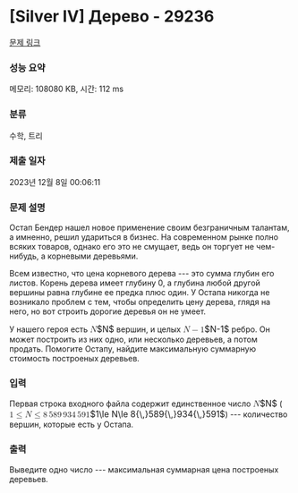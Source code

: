 # [Silver IV] Дерево - 29236 

[문제 링크](https://www.acmicpc.net/problem/29236) 

### 성능 요약

메모리: 108080 KB, 시간: 112 ms

### 분류

수학, 트리

### 제출 일자

2023년 12월 8일 00:06:11

### 문제 설명

<p>Остап Бендер нашел новое применение своим безграничным талантам, а имненно, решил удариться в бизнес. На современном рынке полно всяких товаров, однако его это не смущает, ведь он торгует не чем-нибудь, а корневыми деревьями. </p>

<p>Всем известно, что цена корневого дерева --- это сумма глубин его листов. Корень дерева имеет глубину 0, а глубина любой другой вершины равна глубине ее предка плюс один. У Остапа никогда не возникало проблем с тем, чтобы определить цену дерева, глядя на него, но вот строить дорогие деревья он не умеет.</p>

<p>У нашего героя есть <mjx-container class="MathJax" jax="CHTML" style="font-size: 109%; position: relative;"><mjx-math class="MJX-TEX" aria-hidden="true"><mjx-mi class="mjx-i"><mjx-c class="mjx-c1D441 TEX-I"></mjx-c></mjx-mi></mjx-math><mjx-assistive-mml unselectable="on" display="inline"><math xmlns="http://www.w3.org/1998/Math/MathML"><mi>N</mi></math></mjx-assistive-mml><span aria-hidden="true" class="no-mathjax mjx-copytext">$N$</span></mjx-container> вершин, и целых <mjx-container class="MathJax" jax="CHTML" style="font-size: 109%; position: relative;"><mjx-math class="MJX-TEX" aria-hidden="true"><mjx-mi class="mjx-i"><mjx-c class="mjx-c1D441 TEX-I"></mjx-c></mjx-mi><mjx-mo class="mjx-n" space="3"><mjx-c class="mjx-c2212"></mjx-c></mjx-mo><mjx-mn class="mjx-n" space="3"><mjx-c class="mjx-c31"></mjx-c></mjx-mn></mjx-math><mjx-assistive-mml unselectable="on" display="inline"><math xmlns="http://www.w3.org/1998/Math/MathML"><mi>N</mi><mo>−</mo><mn>1</mn></math></mjx-assistive-mml><span aria-hidden="true" class="no-mathjax mjx-copytext">$N-1$</span></mjx-container> ребро. Он может построить из них одно, или несколько деревьев, а потом продать. Помогите Остапу, найдите максимальную суммарную стоимость построеных деревьев.  </p>

### 입력 

 <p>Первая строка входного файла содержит единственное число <mjx-container class="MathJax" jax="CHTML" style="font-size: 109%; position: relative;"><mjx-math class="MJX-TEX" aria-hidden="true"><mjx-mi class="mjx-i"><mjx-c class="mjx-c1D441 TEX-I"></mjx-c></mjx-mi></mjx-math><mjx-assistive-mml unselectable="on" display="inline"><math xmlns="http://www.w3.org/1998/Math/MathML"><mi>N</mi></math></mjx-assistive-mml><span aria-hidden="true" class="no-mathjax mjx-copytext">$N$</span></mjx-container> (<mjx-container class="MathJax" jax="CHTML" style="font-size: 109%; position: relative;"><mjx-math class="MJX-TEX" aria-hidden="true"><mjx-mn class="mjx-n"><mjx-c class="mjx-c31"></mjx-c></mjx-mn><mjx-mo class="mjx-n" space="4"><mjx-c class="mjx-c2264"></mjx-c></mjx-mo><mjx-mi class="mjx-i" space="4"><mjx-c class="mjx-c1D441 TEX-I"></mjx-c></mjx-mi><mjx-mo class="mjx-n" space="4"><mjx-c class="mjx-c2264"></mjx-c></mjx-mo><mjx-mn class="mjx-n" space="4"><mjx-c class="mjx-c38"></mjx-c></mjx-mn><mjx-texatom texclass="ORD"><mjx-mstyle><mjx-mspace style="width: 0.167em;"></mjx-mspace></mjx-mstyle></mjx-texatom><mjx-mn class="mjx-n"><mjx-c class="mjx-c35"></mjx-c><mjx-c class="mjx-c38"></mjx-c><mjx-c class="mjx-c39"></mjx-c></mjx-mn><mjx-texatom texclass="ORD"><mjx-mstyle><mjx-mspace style="width: 0.167em;"></mjx-mspace></mjx-mstyle></mjx-texatom><mjx-mn class="mjx-n"><mjx-c class="mjx-c39"></mjx-c><mjx-c class="mjx-c33"></mjx-c><mjx-c class="mjx-c34"></mjx-c></mjx-mn><mjx-texatom texclass="ORD"><mjx-mstyle><mjx-mspace style="width: 0.167em;"></mjx-mspace></mjx-mstyle></mjx-texatom><mjx-mn class="mjx-n"><mjx-c class="mjx-c35"></mjx-c><mjx-c class="mjx-c39"></mjx-c><mjx-c class="mjx-c31"></mjx-c></mjx-mn></mjx-math><mjx-assistive-mml unselectable="on" display="inline"><math xmlns="http://www.w3.org/1998/Math/MathML"><mn>1</mn><mo>≤</mo><mi>N</mi><mo>≤</mo><mn>8</mn><mrow data-mjx-texclass="ORD"><mstyle scriptlevel="0"><mspace width="0.167em"></mspace></mstyle></mrow><mn>589</mn><mrow data-mjx-texclass="ORD"><mstyle scriptlevel="0"><mspace width="0.167em"></mspace></mstyle></mrow><mn>934</mn><mrow data-mjx-texclass="ORD"><mstyle scriptlevel="0"><mspace width="0.167em"></mspace></mstyle></mrow><mn>591</mn></math></mjx-assistive-mml><span aria-hidden="true" class="no-mathjax mjx-copytext">$1\le N\le 8{\,}589{\,}934{\,}591$</span></mjx-container>) --- количество вершин, которые есть у Остапа.</p>

### 출력 

 <p>Выведите одно число --- максимальная суммарная цена построеных деревьев.</p>

